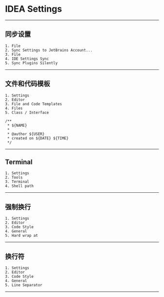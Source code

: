 # IDEA Settings
---
## 同步设置
    1. File
    2. Sync Settings to JetBrains Account...
    3. File
    4. IDE Settings Sync
    5. Sync Plugins Silently
---
## 文件和代码模板
    1. Settings
    2. Editor
    3. File and Code Templates
    4. Files
    5. Class / Interface
    
    /**
     * ${NAME}
     *
     * @author ${USER}
     * created on ${DATE} ${TIME}
     */
---
## Terminal
    1. Settings
    2. Tools
    3. Terminal
    4. Shell path
---
## 强制换行
    1. Settings
    2. Editor
    3. Code Style
    4. General
    5. Hard wrap at
---
## 换行符
    1. Settings
    2. Editor
    3. Code Style
    4. General
    5. Line Separator
---